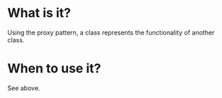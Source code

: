 # What is it?
Using the proxy pattern, a class represents the functionality of another class.

# When to use it?
See above.